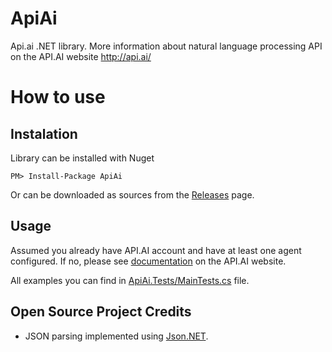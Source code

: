 # ApiAi
Api.ai .NET library. More information about natural language processing API on the API.AI website http://api.ai/

# How to use
## Instalation

Library can be installed with Nuget
```
PM> Install-Package ApiAi
```

Or can be downloaded as sources from the [Releases](https://github.com/NickRimmer/ApiAi/releases) page.

## Usage
Assumed you already have API.AI account and have at least one agent configured. If no, please see [documentation](http://api.ai/docs/index.html) on the API.AI website.

All examples you can find in [ApiAi.Tests/MainTests.cs](https://github.com/NickRimmer/ApiAi/blob/master/ApiAi.Tests/MainTests.cs) file.

## Open Source Project Credits

* JSON parsing implemented using [Json.NET](http://www.newtonsoft.com/json).
